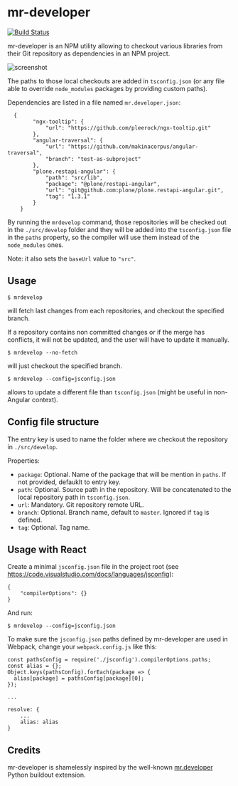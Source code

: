 # mr-developer

[![Build Status](https://travis-ci.org/collective/ng-mr-developer.svg?branch=master)](https://travis-ci.org/collective/ng-mr-developer)

mr-developer is an NPM utility allowing to checkout various libraries from their Git repository as dependencies in an NPM project.

![screenshot](https://raw.githubusercontent.com/collective/ng-mr-developer/eric-changes/docs/mr-developer.jpeg "Console screenshot")

The paths to those local checkouts are added in `tsconfig.json` (or any file able to override `node_modules` packages by providing custom paths).

Dependencies are listed in a file named `mr.developer.json`:

```
  {
        "ngx-tooltip": {
            "url": "https://github.com/pleerock/ngx-tooltip.git"
        },
        "angular-traversal": {
            "url": "https://github.com/makinacorpus/angular-traversal",
            "branch": "test-as-subproject"
        },
        "plone.restapi-angular": {
            "path": "src/lib",
            "package": "@plone/restapi-angular",
            "url": "git@github.com:plone/plone.restapi-angular.git",
            "tag": "1.3.1"
        }
    }
```

By running the `mrdevelop` command, those repositories will be checked out in the `./src/develop` folder and they will be added into the `tsconfig.json` file in the `paths` property, so the compiler will use them instead of the `node_modules` ones.

Note: it also sets the `baseUrl` value to `"src"`.

## Usage

```
$ mrdevelop
```
will fetch last changes from each repositories, and checkout the specified branch.

If a repository contains non committed changes or if the merge has conflicts, it will not be updated, and the user will have to update it manually.

```
$ mrdevelop --no-fetch
```
will just checkout the specified branch.

```
$ mrdevelop --config=jsconfig.json
```
allows to update a different file than `tsconfig.json` (might be useful in non-Angular context).

## Config file structure

The entry key is used to name the folder where we checkout the repository in `./src/develop`.

Properties:

- `package`: Optional. Name of the package that will be mention in `paths`. If not provided, defauklt to entry key.
- `path`: Optional. Source path in the repository. Will be concatenated to the local repository path in `tsconfig.json`.
- `url`: Mandatory. Git repository remote URL.
- `branch`: Optional. Branch name, default to `master`. Ignored if `tag` is defined.
- `tag`: Optional. Tag name.

## Usage with React

Create a minimal `jsconfig.json` file in the project root (see https://code.visualstudio.com/docs/languages/jsconfig):

```
{
    "compilerOptions": {}
}
```

And run:

```
$ mrdevelop --config=jsconfig.json
```

To make sure the `jsconfig.json` paths defined by mr-developer are used in Webpack, change your `webpack.config.js` like this:

```
const pathsConfig = require('./jsconfig').compilerOptions.paths;
const alias = {};
Object.keys(pathsConfig).forEach(package => {
  alias[package] = pathsConfig[package][0];
});

...

resolve: {
    ...
    alias: alias
}
```

## Credits

mr-developer is shamelessly inspired by the well-known [mr.developer](https://pypi.python.org/pypi/mr.developer) Python buildout extension.
